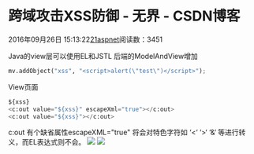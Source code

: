 
# 跨域攻击XSS防御 - 无界 - CSDN博客

2016年09月26日 15:13:22[21aspnet](https://me.csdn.net/21aspnet)阅读数：3451


Java的view层可以使用EL和JSTL
后端的ModelAndView增加
```python
mv.addObject("xss", "<script>alert(\"test\")</script>");
```
View页面
```python
${xss}
<c:out value="${xss}" escapeXml="true"></c:out>
<c:out value="${xss}"></c:out>
```
c:out 有个缺省属性escapeXML="true" 将会对特色字符如 ‘<‘ ‘>‘ ‘&‘ 等进行转义，而EL表达式则不会。
![](https://img-blog.csdn.net/20160926151218530)
![](https://img-blog.csdn.net/20160926151222365)


